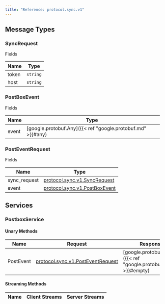 ```yaml
---
title: "Reference: protocol.sync.v1"
---
```

## Message Types 

### SyncRequest

Fields

| Name | Type |
| ---- | ---- |
| token | `string` |
| host | `string` |

### PostBoxEvent

Fields

| Name | Type |
| ---- | ---- |
| event | [google.protobuf.Any]({{< ref "google.protobuf.md" >}}#any) |

### PostEventRequest

Fields

| Name | Type |
| ---- | ---- |
| sync_request | [protocol.sync.v1.SyncRequest](#syncrequest) |
| event | [protocol.sync.v1.PostBoxEvent](#postboxevent) |

## Services 

### PostboxService

#### Unary Methods

| Name | Request | Response |
| ---- | ------- | -------- |
|PostEvent|[protocol.sync.v1.PostEventRequest](#posteventrequest)|[google.protobuf.Empty]({{< ref "google.protobuf.md" >}}#empty)|

#### Streaming Methods

| Name | Client Streams | Server Streams |
| ---- | -------------- | -------------- |
